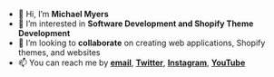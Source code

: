 - 👋 Hi, I’m **Michael Myers**
- 👀 I’m interested in **Software Development and Shopify Theme Development**
- 💞️ I’m looking to **collaborate** on creating web applications, Shopify themes, and websites
- 📫 You can reach me by **[email](mailto:info@devmoek.com)**, **[Twitter](https://twiter.com/myersdeveloper)**, **[Instagram](https://instagram.com/myersdeveloper)**, **[YouTube](https://www.youtube.com/@myersdev)**
